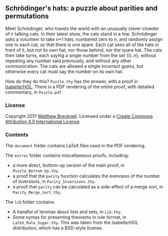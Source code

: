 ## Schrödinger's hats: a puzzle about parities and permutations

Meet Schrödinger, who travels the world with an unusually clever clowder of
*n* talking cats. In their latest show, the cats stand in a line.
Schrödinger asks a volunteer to take *n*+1 hats, numbered zero to *n*, and
randomly assign one to each cat, so that there is one spare. Each cat sees all
of the hats in front of it, but not its own hat, nor those behind, nor the
spare hat. The cats then take turns, each saying a single number from the set
{0..*n*}, without repeating any number said previously, and
without any other communication. The cats are allowed a single incorrect guess,
but otherwise every cat must say the number on its own hat.

How do they do this? `Puzzle.thy` has the answer, with a proof in
[Isabelle/HOL][]. There is a PDF rendering of the entire proof, with detailed
commentary, in `Puzzle.pdf`.

### License

Copyright 2017 [Matthew Brecknell][]. Licensed under a [Create Commons
Attribution 4.0 International License][CC].

[Matthew Brecknell]: http://matthew.brecknell.net/
[CC]: https://creativecommons.org/licenses/by/4.0/

### Contents

The `document` folder contains LaTeX files used in the PDF rendering.

The `extras` folder contains miscellaneous proofs, including:

- a more direct, bottom-up version of the main proof, in
  `Puzzle_Bottom_Up.thy`.
- a proof that the `parity` function calculates the evenness of the number of
  inversions, in `Parity_Inversions.thy`.
- a proof that `parity` can be calculated as a side-effect of a merge sort,
  in `Parity_Merge_Sort.thy`.

The `lib` folder contains:

- A handful of lemmas about lists and sets, in `Lib.thy`.
- Some syntax for presenting theorems in rule format, in
  `LaTeX_Rule_Sugar.thy`. This was taken from the Isabelle/HOL distribution,
  which has a BSD-style license.

[Isabelle/HOL]: https://isabelle.in.tum.de/

